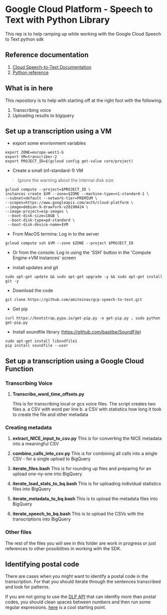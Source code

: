 # Google Cloud Platform - Speech to Text with Python Library

This rep is to help ramping up while working with the Google Cloud Speech to Text python sdk 

## Reference documentation

1. [Cloud Speech-to-Text Documentation](https://cloud.google.com/speech-to-text/docs/)
2. [Python reference](https://cloud.google.com/speech-to-text/docs/reference/libraries#client-libraries-install-python)

## What is in here

This repository is to help with starting off at the right foot with the following:
1. Transcribing voice
2. Uploading results to bigquery

## Set up a transcription using a VM

* export some envrionment variables
```
export ZONE=europe-west1-b
export VM=transcriber-2
export PROJECT_ID=$(gcloud config get-value core/project)
```

* Create a small (n1-standard-1) VM
> Ignore the warning about the internal disk size
```
gcloud compute --project=$PROJECT_ID \
instances create $VM --zone=$ZONE --machine-type=n1-standard-1 \
--subnet=default --network-tier=PREMIUM \
--scopes=https://www.googleapis.com/auth/cloud-platform \
--image=debian-9-drawfork-v20190424 \
--image-project=eip-images \
 --boot-disk-size=10GB \
 --boot-disk-type=pd-standard \
 --boot-disk-device-name=$VM
```

* From MacOS termina: Log in to the server
```
gcloud compute ssh $VM --zone $ZONE --project $PROJECT_ID
```

* Or from the console: Log in using the 'SSH' button in the 'Compute Engine->VM Instances' screen

* install updates and git
```
sudo apt-get update && sudo apt-get upgrade -y && sudo apt-get install git -y
```

* Download the code
```
git clone https://github.com/amiteinav/gcp-speech-to-text.git
```

* Get pip
```
curl https://bootstrap.pypa.io/get-pip.py -o get-pip.py ; sudo python get-pip.py
```
* Install soundfile library (https://github.com/bastibe/SoundFile)
```
sudo apt-get install libsndfile1
pip install soundfile --user
```



## Set up a transcription using a Google Cloud Function

### Transcribing Voice
1. **Transcribe_word_time_offsets.py**

   This is for transcribing local or gcs voice files.
   The script creates two files
     a. a CSV with word per line 
     b. a CSV with statistics how long it took to create the file and other metadata 


### Creating metadata 
1. **extract_NICE_input_to_csv.py**
   This is for converting the NICE metadata into a meaningful CSV

2. **combine_calls_into_csv.py**
   This is for combining all calls into a single CSV - for a single upload to BigQuery

3. **iterate_files.bash**
   This is for rounding up files and preparing for an upload one-ny-one into BigQuery

4. **iterate_load_stats_to_bq.bash**
   This is for uploading individual statistics files into BigQuery

5. **iterate_metadata_to_bq.bash**
   This is to upload the metadata files into BigQuery

6. **iterate_speech_to_bq.bash**
   This is to upload the CSVs with the transcriptions into BigQuery

### Other files
The rest of the files you will see in this folder are work in progress or just references to other possiblities in working with the SDK.

## Identifying postal code
There are cases when you might want to identify a postal code in the transcription.
For that you should iterate through the sentences transcribed and look for patterns. 

If you are not going to use the [DLP API](https://cloud.google.com/dlp/) that can identfiy more than postal codes, you should clean spaces between numbers and then run some regular expressions. 
[here](https://stackoverflow.com/questions/578406/what-is-the-ultimate-postal-code-and-zip-regex) is a cool starting point.
